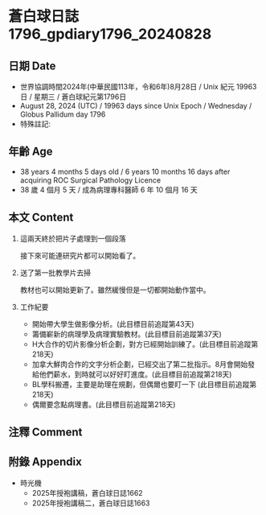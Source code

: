 [_metadata_:encoding]: - "utf-8"
[_metadata_:language]: - "zh-Hant-TW"
[_metadata_:fileformat]: - "markdown"
[_metadata_:MIME_type]: - "text/plain"
[_metadata_:markdown_version]: - "commonmark version 0.30"
[_metadata_:markdown_spec]: - "https://spec.commonmark.org/0.30/"

# 蒼白球日誌1796_gpdiary1796_20240828 #

## 日期 Date ##

* 世界協調時間2024年(中華民國113年，令和6年)8月28日 / Unix 紀元 19963 日 / 星期三 / 蒼白球紀元第1796日
* August 28, 2024 (UTC) / 19963 days since Unix Epoch / Wednesday / Globus Pallidum day 1796
* 特殊註記:

## 年齡 Age ##

* 38 years 4 months 5 days old / 6 years 10 months 16 days after acquiring ROC Surgical Pathology Licence
* 38 歲 4 個月 5 天 / 成為病理專科醫師 6 年 10 個月 16 天

## 本文 Content ##

1. 這兩天終於把片子處理到一個段落

    接下來可能連研究片都可以開始看了。

2. 送了第一批教學片去掃

    教材也可以開始更新了。雖然緩慢但是一切都開始動作當中。

3. 工作紀要

    - 開始帶大學生做影像分析。(此目標目前追蹤第43天)
    - 籌備嶄新的病理學及病理實驗教材。(此目標目前追蹤第37天)
    - H大合作的切片影像分析企劃，對方已經開始訓練了。(此目標目前追蹤第218天)
    - 加拿大鮮肉合作的文字分析企劃，已經交出了第二批指示。8月會開始發給他們薪水，到時就可以好好盯進度。(此目標目前追蹤第218天)
    - BL學科搬遷，主要是助理在規劃，但偶爾也要盯一下 (此目標目前追蹤第218天)
    - 偶爾要念點病理書。(此目標目前追蹤第218天)

## 注釋 Comment ##


## 附錄 Appendix ##

* 時光機
    - 2025年授袍講稿，蒼白球日誌1662
    - 2025年授袍講稿二，蒼白球日誌1663
